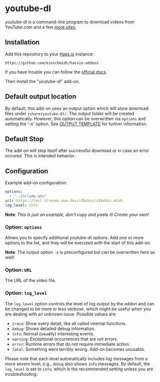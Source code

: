 # youtube-dl

youtube-dl is a command-line program to download videos from YouTube.com
and a few [more sites][supported-sites].

## Installation

Add this repository to your [Hass.io](https://home-assistant.io/hassio/) instance:

`https://github.com/einschmidt/hassio-addons`

If you have trouble you can follow the [official docs](https://home-assistant.io/hassio/installing_third_party_addons/).

Then install the "youtube-dl" add-on.

## Default output location

By default, this add-on uses an output option which will store download files
under `/share/youtube-dl/`. The output folder will be created automatically.
However, this option can be overwritten via `options` and setting the '-o'
option.
See [OUTPUT TEMPLATE][output-template]
for further information.

## Default Stop

The add-on will stop itself after successful download or in case
an error occured. This is intended behavior.

## Configuration

Example add-on configuration:

```yaml
options:
  - "--include-ads"
url: https://test-streams.mux.dev/x36xhzz/x36xhzz.m3u8
log_level: info
```

**Note**: _This is just an example, don't copy and paste it! Create your own!_

### Option: `options`

Allows you to specify additional youtube-dl options.
Add one or more options to the list, and they will be executed
with the start of this add-on.

**Note**: The output option `-o` is preconfigured but can be
overwritten here as well!

### Option: `URL`

The URL of the video file.

### Option: `log_level`

The `log_level` option controls the level of log output by the addon and can
be changed to be more or less verbose, which might be useful when you are
dealing with an unknown issue. Possible values are:

- `trace`: Show every detail, like all called internal functions.
- `debug`: Shows detailed debug information.
- `info`: Normal (usually) interesting events.
- `warning`: Exceptional occurrences that are not errors.
- `error`: Runtime errors that do not require immediate action.
- `fatal`: Something went terribly wrong. Add-on becomes unusable.

Please note that each level automatically includes log messages from a
more severe level, e.g., `debug` also shows `info` messages. By default,
the `log_level` is set to `info`, which is the recommended setting unless
you are troubleshooting.

[supported-sites]: http://ytdl-org.github.io/youtube-dl/supportedsites.html
[addon-docs]: https://home-assistant.io/hassio/installing_third_party_addons/
[output-template]: https://github.com/ytdl-org/youtube-dl/blob/master/README.md#output-template

